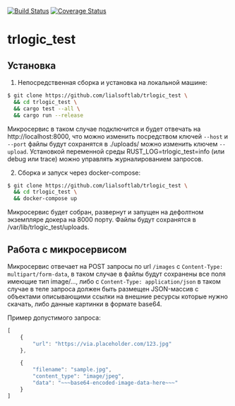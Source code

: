 [![Build Status](https://travis-ci.org/lialsoftlab/trlogic_test.svg?branch=master)](https://travis-ci.org/lialsoftlab/trlogic_test)
[![Coverage Status](https://coveralls.io/repos/github/lialsoftlab/trlogic_test/badge.svg?branch=master)](https://coveralls.io/github/lialsoftlab/trlogic_test?branch=master)

# trlogic_test

Установка
---------
1. Непосредственная сборка и установка на локальной машине:

```bash
$ git clone https://github.com/lialsoftlab/trlogic_test \
  && cd trlogic_test \
  && cargo test --all \
  && cargo run --release
```

Микросервис в таком случае подключится и будет отвечать на http://localhost:8000, что можно изменить посредством ключей `--host` и `--port` файлы будут сохранятся в ./uploads/ можно изменить ключем `--upload`. Установкой переменной среды RUST_LOG=trlogic_test=info (или debug или trace) можно управлять журналированием запросов.

2. Сборка и запуск через docker-compose:

```bash
$ git clone https://github.com/lialsoftlab/trlogic_test \
  && cd trlogic_test \
  && docker-compose up
```

Микросервис будет собран, развернут и запущен на дефолтном экземпляре докера на 8000 порту. Файлы будут сохранятся в /var/lib/trlogic_test/uploads. 

Работа с микросервисом
----------------------

Микросервис отвечает на POST запросы по url `/images` с `Content-Type: multipart/form-data`, в таком случае в файлы будут сохранены все поля имеющие тип image/..., либо с `Content-Type: application/json` в таком случае в теле запроса должен быть размещен JSON-массив с объектами описывающими ссылки на внешние ресурсы которые нужно скачать, либо данные картинки в формате base64.

Пример допустимого запроса:

```javascript
[
    { 
        "url": "https://via.placeholder.com/123.jpg"
    },

    {
        "filename": "sample.jpg",
        "content_type": "image/jpeg",
        "data": "~~~base64-encoded-image-data-here~~~"
    }
]
```
